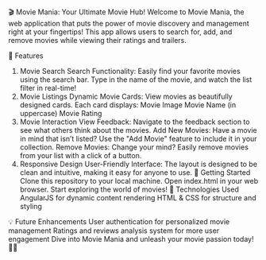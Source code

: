 🎬 Movie Mania: Your Ultimate Movie Hub!
Welcome to Movie Mania, the web application that puts the power of movie discovery and management right at your fingertips! This app allows users to search for, add, and remove movies while viewing their ratings and trailers.

🌟 Features
1. Movie Search
Search Functionality: Easily find your favorite movies using the search bar. Type in the name of the movie, and watch the list filter in real-time!
2. Movie Listings
Dynamic Movie Cards: View movies as beautifully designed cards. Each card displays:
Movie Image
Movie Name (in uppercase)
Movie Rating
3. Movie Interaction
View Feedback: Navigate to the feedback section to see what others think about the movies.
Add New Movies: Have a movie in mind that isn’t listed? Use the "Add Movie" feature to include it in your collection.
Remove Movies: Change your mind? Easily remove movies from your list with a click of a button.
4. Responsive Design
User-Friendly Interface: The layout is designed to be clean and intuitive, making it easy for anyone to use.
🚀 Getting Started
Clone this repository to your local machine.
Open index.html in your web browser.
Start exploring the world of movies!
📖 Technologies Used
AngularJS for dynamic content rendering
HTML & CSS for structure and styling

💡 Future Enhancements
User authentication for personalized movie management
Ratings and reviews analysis system for more user engagement
Dive into Movie Mania and unleash your movie passion today! 🎥✨

